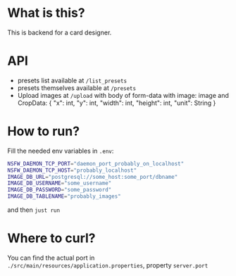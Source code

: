 # What is this?
This is backend for a card designer.


# API
- presets list available at `/list_presets`
- presets themselves available at `/presets`
- Upload images at `/upload` with body of form-data with image: image and CropData: { "x": int, "y": int, "width": int, "height": int, "unit": String }


# How to run?
Fill the needed env variables in `.env`:
```bash
NSFW_DAEMON_TCP_PORT="daemon_port_probably_on_localhost"
NSFW_DAEMON_TCP_HOST="probably_localhost"
IMAGE_DB_URL="postgresql://some_host:some_port/dbname"
IMAGE_DB_USERNAME="some_username"
IMAGE_DB_PASSWORD="some_password"
IMAGE_DB_TABLENAME="probably_images"
```
and then `just run`

# Where to curl?
You can find the actual port in `./src/main/resources/application.properties`, property `server.port`
